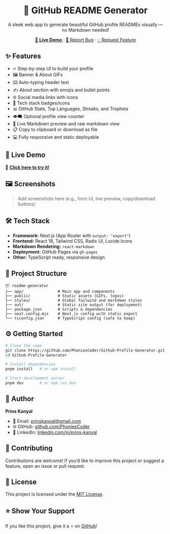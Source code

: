
<h1 align="center">📝 GitHub README Generator</h1>
<p align="center">
  A sleek web app to generate beautiful GitHub profile READMEs visually — no Markdown needed!
</p>

<p align="center">
  <a href="https://PhoniexCoder.github.io/Github-Profile-Generator" target="_blank">
    🔗 <strong>Live Demo</strong>
  </a>
  ·
  <a href="https://github.com/PhoniexCoder/Github-Profile-Generator/issues" target="_blank">🐛 Report Bug</a>
  ·
  <a href="https://github.com/PhoniexCoder/Github-Profile-Generator/issues" target="_blank">💡 Request Feature</a>
</p>

## ✨ Features

* 🔥 Step-by-step UI to build your profile
* 🖼️ Banner & About GIFs
* ⌨️ Auto-typing header text
* ✍️ About section with emojis and bullet points
* 🌐 Social media links with icons
* 🧰 Tech stack badges/icons
* 📊 GitHub Stats, Top Languages, Streaks, and Trophies
* 👁️‍🗨️ Optional profile view counter
* 🧾 Live Markdown preview and raw markdown view
* 📋 Copy to clipboard or download as file
* 💻 Fully responsive and static deployable

## 🚀 Live Demo

🔗 **[Click here to try it!](https://PhoniexCoder.github.io/Github-Profile-Generator)**

## 🖼️ Screenshots

> Add screenshots here (e.g., form UI, live preview, copy/download buttons)

## 🛠️ Tech Stack

* **Framework:** Next.js (App Router with `output: "export"`)
* **Frontend:** React 18, Tailwind CSS, Radix UI, Lucide Icons
* **Markdown Rendering:** `react-markdown`
* **Deployment:** GitHub Pages via `gh-pages`
* **Other:** TypeScript ready, responsive design

## 📂 Project Structure

```
📦 readme-generator
├── app/               # Main app and components
├── public/            # Static assets (GIFs, logos)
├── styles/            # Global Tailwind and markdown styles
├── out/               # Static site output (for deployment)
├── package.json       # Scripts & dependencies
├── next.config.mjs    # Next.js config with static export
└── tsconfig.json      # TypeScript config (safe to keep)
```

## ⚙️ Getting Started

```bash
# Clone the repo
git clone https://github.com/PhoniexCoder/Github-Profile-Generator.git
cd Github-Profile-Generator

# Install dependencies
pnpm install   # or npm install

# Start development server
pnpm dev       # or npm run dev
```

## 👤 Author

**Prins Kanyal**

* 📧 Email: [prinskanyal@gmail.com](mailto:prinskanyal@gmail.com)
* 🌐 GitHub: [github.com/PhoniexCoder](https://github.com/PhoniexCoder)
* 💼 LinkedIn: [linkedin.com/in/prins-kanyal](https://www.linkedin.com/in/prins-kanyal/)

## 🤝 Contributing

Contributions are welcome!
If you’d like to improve this project or suggest a feature, open an issue or pull request.

## 📄 License

This project is licensed under the [MIT License](LICENSE).

## ⭐️ Show Your Support

If you like this project, give it a ⭐️ on [GitHub](https://github.com/PhoniexCoder/Github-Profile-Generator)!
